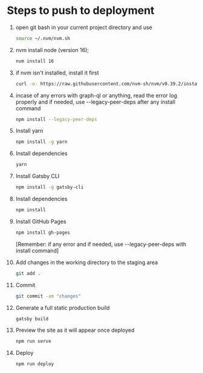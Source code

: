# Steps to push to deployment

  1. open git bash in your current project directory and use

      ```sh
      source ~/.nvm/nvm.sh
      ```

  2. nvm install node (version 16);

      ```sh
      nvm install 16
      ```

  3. if nvm isn't installed, install it first

      ```sh
      curl -o- https://raw.githubusercontent.com/nvm-sh/nvm/v0.39.2/install.sh | bash
      ```

  4. incase of any errors with graph-ql or anything, read the error log properly and if needed, use --legacy-peer-deps after any install command

      ```sh
      npm install --legacy-peer-deps
      ```

  5. Install yarn

      ```sh
      npm install -g yarn
      ```

  6. Install dependencies

      ```sh
      yarn
      ```

  6. Install Gatsby CLI

      ```sh
      npm install -g gatsby-cli
      ```

  7. Install dependencies

      ```sh
      npm install
      ```

  8. Install GitHub Pages

      ```sh
      npm install gh-pages
      ```
      [Remember: if any error and if needed, use --legacy-peer-deps with install command]

  9. Add changes in the working directory to the staging area

      ```sh
      git add .
      ```

  10. Commit 

      ```sh
      git commit -am "changes"
      ```

  11. Generate a full static production build
  
      ```sh
      gatsby build
      ```

  12. Preview the site as it will appear once deployed

      ```sh
      npm run serve
      ```

  13. Deploy

      ```sh
      npm run deploy
      ```
